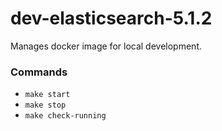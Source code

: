 # dev-elasticsearch-5.1.2

Manages docker image for local development.

### Commands
- `make start`
- `make stop`
- `make check-running`
